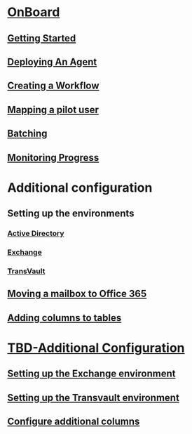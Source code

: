 # [OnBoard](index.md)
## [Getting Started](onboard.md#getting-started)
## [Deploying An Agent](onboard.md#deploying-an-agent)
## [Creating a Workflow](onboard.md#creating-a-workflow)
## [Mapping a pilot user](onboard.md#mapping-a-pilot-user)
## [Batching](onboard.md#batching-1)
## [Monitoring Progress](onboard.md#monitoring-progress)

# Additional configuration
## Setting up the environments
### [Active Directory](ad-environment.md)
### [Exchange](exchange-environment.md)
### [TransVault](transvault-environment.md)

## [Moving a mailbox to Office 365](move-mbx-o365.md)
## [Adding columns to tables](additional-columns.md)


# [TBD-Additional Configuration](configuration.md)
## [Setting up the Exchange environment](configuration.md#setting-up-exchange)
## [Setting up the Transvault environment](configuration.md#setting-up-Transvault)
## [Configure additional columns](configuration.md#configure-additional-columns)

